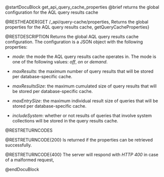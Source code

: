 
@startDocuBlock get_api_query_cache_properties
@brief returns the global configuration for the AQL query results cache

@RESTHEADER{GET /_api/query-cache/properties, Returns the global properties for the AQL query results cache, getQueryCacheProperties}

@RESTDESCRIPTION
Returns the global AQL query results cache configuration. The configuration is a
JSON object with the following properties:

- *mode*: the mode the AQL query results cache operates in. The mode is one of the following
  values: *off*, *on* or *demand*.

- *maxResults*: the maximum number of query results that will be stored per database-specific
  cache.

- *maxResultsSize*: the maximum cumulated size of query results that will be stored per
  database-specific cache.

- *maxEntrySize*: the maximum individual result size of queries that will be stored per
  database-specific cache.

- *includeSystem*: whether or not results of queries that involve system collections will be
  stored in the query results cache.

@RESTRETURNCODES

@RESTRETURNCODE{200}
Is returned if the properties can be retrieved successfully.

@RESTRETURNCODE{400}
The server will respond with *HTTP 400* in case of a malformed request,

@endDocuBlock
